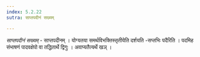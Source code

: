 ```yaml
---
index: 5.2.22
sutra: साप्तपदीनं सख्यम्

---
```

_साप्तपदीनं सख्यम्_ - साप्तपदीनम् । योग्यतया समर्थविभक्तिस्तृतीयेति दर्शयति -सप्तभिः पदैरिति । पदमिह संभाषणं पादवक्षेपो वा तद्धितार्थे द्विगुः । अवाप्यतैत्यर्थे खञ् ।